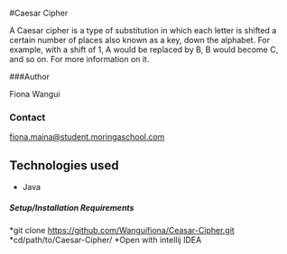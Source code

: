 #Caesar Cipher

A Caesar cipher is a type of substitution in which each letter is shifted a certain number of places also known as a key, down the alphabet.  For example, with a shift of 1, A would be replaced by B, B would become C, and so on. For more information on it.

###Author

Fiona Wangui

### Contact

fiona.maina@student.moringaschool.com

## Technologies used
* Java

##### Setup/Installation Requirements
*git clone https://github.com/Wanguifiona/Ceasar-Cipher.git
*cd/path/to/Caesar-Cipher/
*Open with intellij IDEA